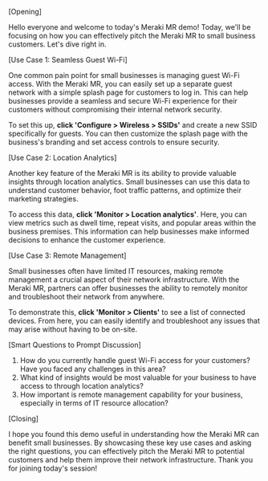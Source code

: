 [Opening]

Hello everyone and welcome to today's Meraki MR demo! Today, we'll be focusing on how you can effectively pitch the Meraki MR to small business customers. Let's dive right in.

[Use Case 1: Seamless Guest Wi-Fi]

One common pain point for small businesses is managing guest Wi-Fi access. With the Meraki MR, you can easily set up a separate guest network with a simple splash page for customers to log in. This can help businesses provide a seamless and secure Wi-Fi experience for their customers without compromising their internal network security.

To set this up, **click 'Configure > Wireless > SSIDs'** and create a new SSID specifically for guests. You can then customize the splash page with the business's branding and set access controls to ensure security.

[Use Case 2: Location Analytics]

Another key feature of the Meraki MR is its ability to provide valuable insights through location analytics. Small businesses can use this data to understand customer behavior, foot traffic patterns, and optimize their marketing strategies.

To access this data, **click 'Monitor > Location analytics'**. Here, you can view metrics such as dwell time, repeat visits, and popular areas within the business premises. This information can help businesses make informed decisions to enhance the customer experience.

[Use Case 3: Remote Management]

Small businesses often have limited IT resources, making remote management a crucial aspect of their network infrastructure. With the Meraki MR, partners can offer businesses the ability to remotely monitor and troubleshoot their network from anywhere.

To demonstrate this, **click 'Monitor > Clients'** to see a list of connected devices. From here, you can easily identify and troubleshoot any issues that may arise without having to be on-site.

[Smart Questions to Prompt Discussion]

1. How do you currently handle guest Wi-Fi access for your customers? Have you faced any challenges in this area?
2. What kind of insights would be most valuable for your business to have access to through location analytics?
3. How important is remote management capability for your business, especially in terms of IT resource allocation?

[Closing]

I hope you found this demo useful in understanding how the Meraki MR can benefit small businesses. By showcasing these key use cases and asking the right questions, you can effectively pitch the Meraki MR to potential customers and help them improve their network infrastructure. Thank you for joining today's session!